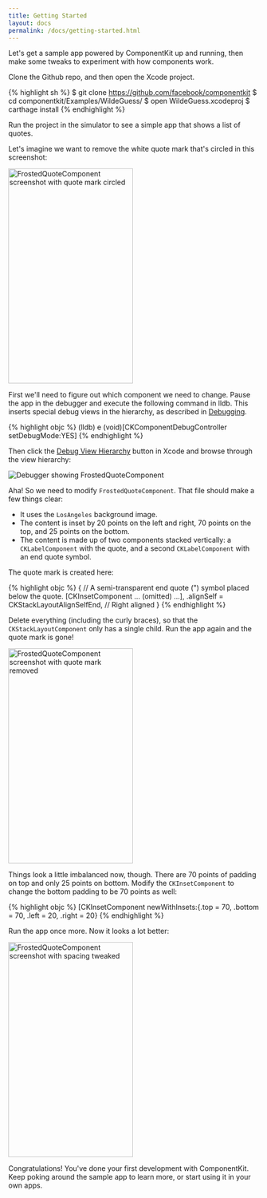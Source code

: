 ```yaml
---
title: Getting Started
layout: docs
permalink: /docs/getting-started.html
---
```


Let's get a sample app powered by ComponentKit up and running, then make some tweaks to experiment with how components work.

Clone the Github repo, and then open the Xcode project.

{% highlight sh %}
$ git clone https://github.com/facebook/componentkit
$ cd componentkit/Examples/WildeGuess/
$ open WildeGuess.xcodeproj
$ carthage install
{% endhighlight %}

Run the project in the simulator to see a simple app that shows a list of quotes.

Let's imagine we want to remove the white quote mark that's circled in this screenshot:

<img src="/static/images/quote-before.png" width="250" height="431" alt="FrostedQuoteComponent screenshot with quote mark circled">

First we'll need to figure out which component we need to change. Pause the app in the debugger and execute the following command in lldb. This inserts special debug views in the hierarchy, as described in [Debugging](debugging.html).

{% highlight objc %}
(lldb) e (void)[CKComponentDebugController setDebugMode:YES]
{% endhighlight %}

Then click the [Debug View Hierarchy](https://developer.apple.com/library/ios/recipes/xcode_help-debugger/using_view_debugger/using_view_debugger.html) button in Xcode and browse through the view hierarchy:

<img src="/static/images/debugger-frosted-quote.png" alt="Debugger showing FrostedQuoteComponent">

Aha! So we need to modify `FrostedQuoteComponent`. That file should make a few things clear:

- It uses the `LosAngeles` background image.
- The content is inset by 20 points on the left and right, 70 points on the top, and 25 points on the bottom.
- The content is made up of two components stacked vertically: a `CKLabelComponent` with the quote, and a second `CKLabelComponent` with an end quote symbol.

The quote mark is created here:

{% highlight objc %}
{
  // A semi-transparent end quote (") symbol placed below the quote.
  [CKInsetComponent
   ... (omitted) ...],
  .alignSelf = CKStackLayoutAlignSelfEnd, // Right aligned
}
{% endhighlight %}

Delete everything (including the curly braces), so that the `CKStackLayoutComponent` only has a single child. Run the app again and the quote mark is gone!

<img src="/static/images/quote-after.png" width="250" height="431" alt="FrostedQuoteComponent screenshot with quote mark removed">

Things look a little imbalanced now, though. There are 70 points of padding on top and only 25 points on bottom. Modify the
`CKInsetComponent` to change the bottom padding to be 70 points as well:

{% highlight objc %}
[CKInsetComponent
 newWithInsets:{.top = 70, .bottom = 70, .left = 20, .right = 20}
{% endhighlight %}

Run the app once more. Now it looks a lot better:

<img src="/static/images/quote-tweaked.png" width="250" height="431" alt="FrostedQuoteComponent screenshot with spacing tweaked">

Congratulations! You've done your first development with ComponentKit. Keep poking around the sample app to learn more, or start using it in your own apps.
